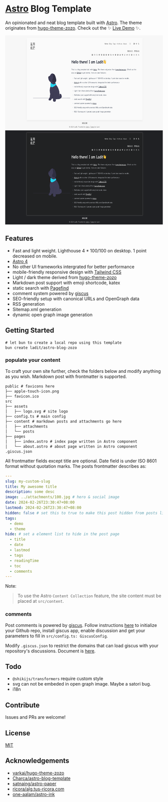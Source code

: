 # [Astro](https://astro.build) Blog Template

An opinionated and neat blog template built with [Astro](https://astro.build). The theme originates from [hugo-theme-zozo](https://github.com/varkai/hugo-theme-zozo). Check out the ✨ [Live Demo](https://astro-blog-zozo.pages.dev/) ✨.

<img src="./screenshot-light.png" height="300">
<img src="./screenshot-dark.png" height="300">

## Features

- Fast and light weight. Lighthouse 4 \* 100/100 on desktop. 1 point decreased on mobile.
- [Astro 4](https://astro.build)
- No other UI frameworks intergrated for better performance
- mobile-friendly responsive design with [Tailwind CSS](https://tailwindcss.com/)
- Light / dark theme derived from [hugo-theme-zozo](https://github.com/varkai/hugo-theme-zozo)
- Markdown post support with emoji shortcode, katex
- static search with [Pagefind](https://pagefind.app)
- comment system powered by [giscus](https://github.com/giscus/giscus)
- SEO-friendly setup with canonical URLs and OpenGraph data
- RSS generation
- Sitemap.xml generation
- dynamic open graph image generation

## Getting Started

```shell
# let bun to create a local repo using this template
bun create ladit/astro-blog-zozo
```

### populate your content

To craft your own site further, check the folders below and modify anything as you wish. Markdown post with frontmatter is supported.

```
public # favicons here
├── apple-touch-icon.png
├── favicon.ico
src
├── assets
│   ├── logo.svg # site logo
├── config.ts # main config
├── content # markdown posts and attachments go here
│   ├── attachments
│   └── posts
├── pages
│   ├── index.astro # index page written in Astro component
│   └── about.astro # about page written in Astro component
.giscus.json
```

All frontmatter fields except title are optional. Date field is under ISO 8601 format without quotation marks.
The posts frontmatter describes as:

```yaml
---
slug: my-custom-slug
title: My awesome title
description: some desc
image: ../attachments/100.jpg # hero & social image
date: 2024-02-26T23:30:47+08:00
lastmod: 2024-02-26T23:30:47+08:00
hidden: false # set this to true to make this post hidden from posts list. But the uri is still accessable.
tags:
  - demo
  - theme
hide: # set a element list to hide in the post page
  - title
  - date
  - lastmod
  - tags
  - readingTime
  - toc
  - comments
---
```

Note:

> To use the Astro `Content Collection` feature, the site content must be placed at `src/content`.

### comments

Post comments is powered by [giscus](https://github.com/giscus/giscus). Follow instructions [here](https://giscus.app/) to initialize your Github repo, install giscus app, enable discussion and get your parameters to fill in `src/config.ts: GiscusConfig`.

Modify `.giscus.json` to restrict the domains that can load giscus with your repository's discussions. Document is [here](https://github.com/giscus/giscus/blob/main/ADVANCED-USAGE.md).

## Todo

- `@shikijs/transformers` require custom style
- svg can not be embeded in open graph image. Maybe a satori bug.
- i18n

## Contribute

Issues and PRs are welcome!

## License

[MIT](./LICENSE)

## Acknowledgements

- [varkai/hugo-theme-zozo](https://github.com/varkai/hugo-theme-zozo)
- [Charca/astro-blog-template](https://github.com/Charca/astro-blog-template)
- [satnaing/astro-paper](https://github.com/satnaing/astro-paper)
- [ricora/alg.tus-ricora.com](https://github.com/ricora/alg.tus-ricora.com)
- [one-aalam/astro-ink](https://github.com/one-aalam/astro-ink)

